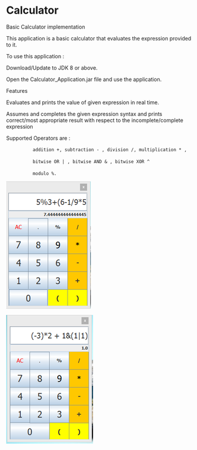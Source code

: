 # Calculator
Basic Calculator implementation 

This application is a basic calculator that evaluates the expression provided to it.

To use this application :

Download/Update to JDK 8 or above.

Open the Calculator_Application.jar file and use the application.

Features

Evaluates and prints the value of given expression in real time.

Assumes and completes the given expression syntax and prints correct/most appropriate result
with respect to the incomplete/complete expression

Supported Operators are :
			  
              addition +, subtraction - , division /, multiplication * ,
			  
              bitwise OR | , bitwise AND & , bitwise XOR ^
			  
              modulo %.

![Alt text](ca1.PNG?raw=true "image1")


![Alt text](ca2.PNG?raw=true "image2")